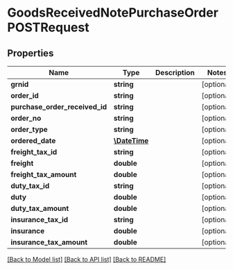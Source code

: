 # GoodsReceivedNotePurchaseOrderPOSTRequest

## Properties
Name | Type | Description | Notes
------------ | ------------- | ------------- | -------------
**grnid** | **string** |  | [optional] 
**order_id** | **string** |  | [optional] 
**purchase_order_received_id** | **string** |  | [optional] 
**order_no** | **string** |  | [optional] 
**order_type** | **string** |  | [optional] 
**ordered_date** | [**\DateTime**](\DateTime.md) |  | [optional] 
**freight_tax_id** | **string** |  | [optional] 
**freight** | **double** |  | [optional] 
**freight_tax_amount** | **double** |  | [optional] 
**duty_tax_id** | **string** |  | [optional] 
**duty** | **double** |  | [optional] 
**duty_tax_amount** | **double** |  | [optional] 
**insurance_tax_id** | **string** |  | [optional] 
**insurance** | **double** |  | [optional] 
**insurance_tax_amount** | **double** |  | [optional] 

[[Back to Model list]](../README.md#documentation-for-models) [[Back to API list]](../README.md#documentation-for-api-endpoints) [[Back to README]](../README.md)


